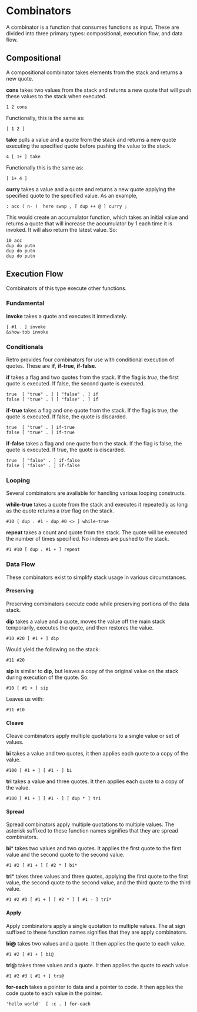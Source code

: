 # Combinators

A combinator is a function that consumes functions as input. These are
divided into three primary types: compositional, execution flow, and data
flow.


## Compositional
A compositional combinator takes elements from the stack and returns a
new quote.

**cons** takes two values from the stack and returns a new quote that
will push these values to the stack when executed.


    1 2 cons

Functionally, this is the same as:

    [ 1 2 ]

**take** pulls a value and a quote from the stack and returns a new
quote executing the specified quote before pushing the value to the
stack.


    4 [ 1+ ] take

Functionally this is the same as:

    [ 1+ 4 ]

**curry** takes a value and a quote and returns a new quote applying
the specified quote to the specified value. As an example,


    : acc ( n- )  here swap , [ dup ++ @ ] curry ;

This would create an accumulator function, which takes an initial value
and returns a quote that will increase the accumulator by 1 each time it
is invoked. It will also return the latest value. So:

    10 acc
    dup do putn
    dup do putn
    dup do putn


## Execution Flow
Combinators of this type execute other functions.


### Fundamental

**invoke** takes a quote and executes it immediately.

    [ #1 . ] invoke
    &show-tob invoke

### Conditionals
Retro provides four combinators for use with conditional execution of
quotes. These are **if**, **if-true**, **if-false**.

**if** takes a flag and two quotes from the stack. If the flag is
*true*, the first quote is executed. If false, the second quote is
executed.

    true  [ "true" . ] [ "false" . ] if
    false [ "true" . ] [ "false" . ] if

**if-true** takes a flag and one quote from the stack. If the flag is true,
the quote is executed. If false, the quote is discarded.

    true  [ "true" . ] if-true
    false [ "true" . ] if-true

**if-false** takes a flag and one quote from the stack. If the flag is false,
the quote is executed. If true, the quote is discarded.

    true  [ "false" . ] if-false
    false [ "false" . ] if-false

### Looping
Several combinators are available for handling various looping constructs.

**while-true** takes a quote from the stack and executes it repeatedly as long
as the quote returns a *true* flag on the stack.

    #10 [ dup . #1 - dup #0 <> ] while-true

**repeat** takes a count and quote from the stack. The quote will be executed
the number of times specified. No indexes are pushed to the stack.

    #1 #10 [ dup . #1 + ] repeat

### Data Flow
These combinators exist to simplify stack usage in various circumstances.


#### Preserving
Preserving combinators execute code while preserving portions of the data stack.

**dip** takes a value and a quote, moves the value off the main stack
temporarily, executes the quote, and then restores the value.

    #10 #20 [ #1 + ] dip

Would yield the following on the stack:

    #11 #20

**sip** is similar to **dip**, but leaves a copy of the original value on
the stack during execution of the quote. So:

    #10 [ #1 + ] sip

Leaves us with:

    #11 #10

#### Cleave
Cleave combinators apply multiple quotations to a single value or set
of values.

**bi** takes a value and two quotes, it then applies each quote to a
copy of the value.

    #100 [ #1 + ] [ #1 - ] bi

**tri** takes a value and three quotes. It then applies each quote to a
copy of the value.

    #100 [ #1 + ] [ #1 - ] [ dup * ] tri


#### Spread
Spread combinators apply multiple quotations to multiple values. The asterisk
suffixed to these function names signifies that they are spread combinators.

**bi*** takes two values and two quotes. It applies the first quote to the
first value and the second quote to the second value.

    #1 #2 [ #1 + ] [ #2 * ] bi*

**tri*** takes three values and three quotes, applying the first quote to
the first value, the second quote to the second value, and the third quote
to the third value.

    #1 #2 #3 [ #1 + ] [ #2 * ] [ #1 - ] tri*

#### Apply
Apply combinators apply a single quotation to multiple values. The at sign
suffixed to these function names signifies that they are apply combinators.

**bi@** takes two values and a quote. It then applies the quote to each value.

    #1 #2 [ #1 + ] bi@

**tri@** takes three values and a quote. It then applies the quote to each
value.

    #1 #2 #3 [ #1 + ] tri@

**for-each** takes a pointer to data and a pointer to code. It then applies the
code quote to each value in the pointer.

    'hello world'  [ :c . ] for-each

